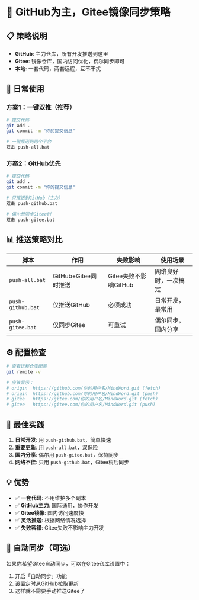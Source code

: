 # 🔄 GitHub为主，Gitee镜像同步策略

## 📋 策略说明
- **GitHub**: 主力仓库，所有开发推送到这里
- **Gitee**: 镜像仓库，国内访问优化，偶尔同步即可
- **本地**: 一套代码，两套远程，互不干扰

## 🚀 日常使用

### 方案1：一键双推（推荐）
```bash
# 提交代码
git add .
git commit -m "你的提交信息"

# 一键推送到两个平台
双击 push-all.bat
```

### 方案2：GitHub优先
```bash
# 提交代码
git add .
git commit -m "你的提交信息"

# 只推送到GitHub（主力）
双击 push-github.bat

# 偶尔想同步Gitee时
双击 push-gitee.bat
```

## 📊 推送策略对比

| 脚本 | 作用 | 失败影响 | 使用场景 |
|-----|-----|---------|----------|
| `push-all.bat` | GitHub+Gitee同时推送 | Gitee失败不影响GitHub | 网络良好时，一次搞定 |
| `push-github.bat` | 仅推送GitHub | 必须成功 | 日常开发，最常用 |
| `push-gitee.bat` | 仅同步Gitee | 可重试 | 偶尔同步，国内分享 |

## ⚙️ 配置检查

```bash
# 查看远程仓库配置
git remote -v

# 应该显示：
# origin  https://github.com/你的用户名/MindWord.git (fetch)
# origin  https://github.com/你的用户名/MindWord.git (push)
# gitee   https://gitee.com/你的用户名/MindWord.git (fetch)
# gitee   https://gitee.com/你的用户名/MindWord.git (push)
```

## 🎯 最佳实践

1. **日常开发**: 用 `push-github.bat`，简单快速
2. **重要更新**: 用 `push-all.bat`，双保险
3. **国内分享**: 偶尔用 `push-gitee.bat`，保持同步
4. **网络不佳**: 只用 `push-github.bat`，Gitee稍后同步

## 💡 优势

- ✅ **一套代码**: 不用维护多个副本
- ✅ **GitHub主力**: 国际通用，协作开发
- ✅ **Gitee镜像**: 国内访问速度快
- ✅ **灵活推送**: 根据网络情况选择
- ✅ **失败容错**: Gitee失败不影响主力开发

## 🔄 自动同步（可选）

如果你希望Gitee自动同步，可以在Gitee仓库设置中：
1. 开启「自动同步」功能
2. 设置定时从GitHub拉取更新
3. 这样就不需要手动推送Gitee了